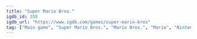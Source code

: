 ```yaml
---
title: "Super Mario Bros."
igdb_id: 358
igdb_url: "https://www.igdb.com/games/super-mario-bros"
tag: ["Main game", "Super Mario Bros.", "Mario Bros.", "Mario", "Nintendo", "Nintendo R&D4", "Playtronic", "Platform", "Adventure", "Single player", "Multiplayer", "Side view", "Action"]
---
```

